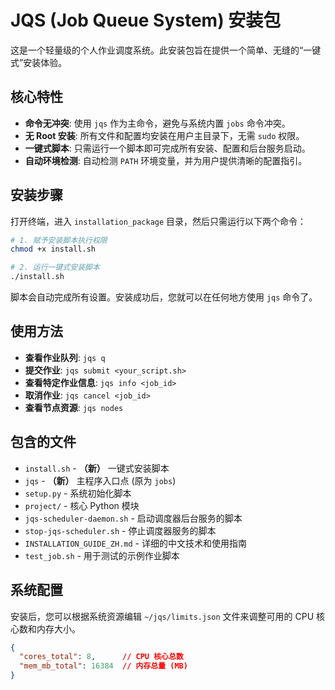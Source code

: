# JQS (Job Queue System) 安装包

这是一个轻量级的个人作业调度系统。此安装包旨在提供一个简单、无缝的“一键式”安装体验。

## 核心特性

- **命令无冲突**: 使用 `jqs` 作为主命令，避免与系统内置 `jobs` 命令冲突。
- **无 Root 安装**: 所有文件和配置均安装在用户主目录下，无需 `sudo` 权限。
- **一键式脚本**: 只需运行一个脚本即可完成所有安装、配置和后台服务启动。
- **自动环境检测**: 自动检测 `PATH` 环境变量，并为用户提供清晰的配置指引。

## 安装步骤

打开终端，进入 `installation_package` 目录，然后只需运行以下两个命令：

```bash
# 1. 赋予安装脚本执行权限
chmod +x install.sh

# 2. 运行一键式安装脚本
./install.sh
```

脚本会自动完成所有设置。安装成功后，您就可以在任何地方使用 `jqs` 命令了。

## 使用方法

- **查看作业队列**: `jqs q`
- **提交作业**: `jqs submit <your_script.sh>`
- **查看特定作业信息**: `jqs info <job_id>`
- **取消作业**: `jqs cancel <job_id>`
- **查看节点资源**: `jqs nodes`

## 包含的文件

- `install.sh` - **（新）** 一键式安装脚本
- `jqs` - **（新）** 主程序入口点 (原为 `jobs`)
- `setup.py` - 系统初始化脚本
- `project/` - 核心 Python 模块
- `jqs-scheduler-daemon.sh` - 启动调度器后台服务的脚本
- `stop-jqs-scheduler.sh` - 停止调度器服务的脚本
- `INSTALLATION_GUIDE_ZH.md` - 详细的中文技术和使用指南
- `test_job.sh` - 用于测试的示例作业脚本

## 系统配置

安装后，您可以根据系统资源编辑 `~/jqs/limits.json` 文件来调整可用的 CPU 核心数和内存大小。

```json
{
  "cores_total": 8,      // CPU 核心总数
  "mem_mb_total": 16384  // 内存总量 (MB)
}
```

